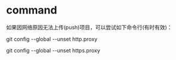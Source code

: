 <!--
 * @Author: Thoma411
 * @Date: 2023-04-26 12:54:45
 * @LastEditTime: 2023-04-26 18:16:50
 * @Description: 
-->
# command

如果因网络原因无法上传(push)项目，可以尝试如下命令行(有时有效)：

git config --global --unset http.proxy

git config --global --unset https.proxy
